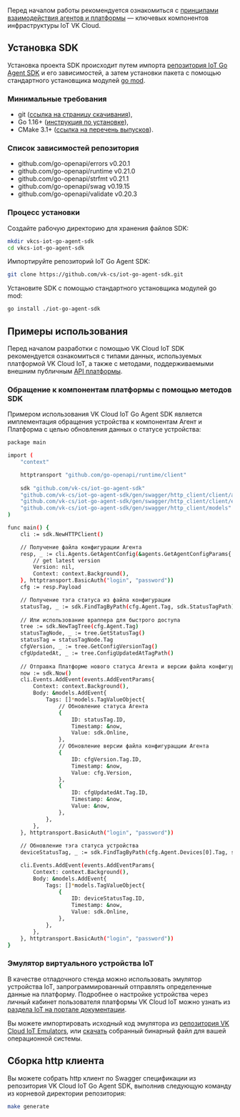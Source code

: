 Перед началом работы рекомендуется ознакомиться с [принципами взаимодействия агентов и платформы](/ru/additionals/iot/agents/protocol) — ключевых компонентов инфраструктуры IoT VK Cloud.

## Установка SDK

Установка проекта SDK происходит путем импорта [репозитория IoT Go Agent SDK](https://github.com/vk-cs/iot-go-agent-sdk) и его зависимостей, а затем установки пакета с помощью стандартного установщика модулей [go mod](https://go.dev/ref/mod#go-install).

### Минимальные требования

- git ([ссылка на страницу скачивания](https://git-scm.com/downloads)),
- Go 1.16+ ([инструкция по установке](https://go.dev/doc/install)),
- CMake 3.1+ ([ссылка на перечень выпусков](https://cmake.org/download/)).

### Список зависимостей репозитория

- github.com/go-openapi/errors v0.20.1
- github.com/go-openapi/runtime v0.21.0
- github.com/go-openapi/strfmt v0.21.1
- github.com/go-openapi/swag v0.19.15
- github.com/go-openapi/validate v0.20.3

### Процесс установки

Создайте рабочую директорию для хранения файлов SDK:

```bash
mkdir vkcs-iot-go-agent-sdk
cd vkcs-iot-go-agent-sdk
```

Импортируйте репозиторий IoT Go Agent SDK:

```bash
git clone https://github.com/vk-cs/iot-go-agent-sdk.git
```

Установите SDK с помощью стандартного установщика модулей go mod:

```bash
go install ./iot-go-agent-sdk
```

## Примеры использования

Перед началом разработки с помощью VK Cloud IoT SDK рекомендуется ознакомиться с типами данных, используемых платформой VK Cloud IoT, а также с методами, поддерживаемыми внешним публичным [API платформы](../../../api/api-iot/public-api).

### Обращение к компонентам платформы с помощью методов SDK

Примером использования VK Cloud IoT Go Agent SDK является имплементация обращения устройства к компонентам Агент и Платформа с целью обновления данных о статусе устройства:

```bash
package main

import (
	"context"

	httptransport "github.com/go-openapi/runtime/client"
	
	sdk "github.com/vk-cs/iot-go-agent-sdk"
	"github.com/vk-cs/iot-go-agent-sdk/gen/swagger/http_client/client/agents"
	"github.com/vk-cs/iot-go-agent-sdk/gen/swagger/http_client/client/events"
	"github.com/vk-cs/iot-go-agent-sdk/gen/swagger/http_client/models"
)

func main() {
	cli := sdk.NewHTTPClient()

	// Получение файла конфигурации Агента
	resp, _ := cli.Agents.GetAgentConfig(&agents.GetAgentConfigParams{
		// get latest version
		Version: nil,
		Context: context.Background(),
	}, httptransport.BasicAuth("login", "password"))
	cfg := resp.Payload

	// Получение тэга статуса из файла конфигурации
	statusTag, _ := sdk.FindTagByPath(cfg.Agent.Tag, sdk.StatusTagPath)
	
	// Или использование враппера для быстрого доступа
	tree := sdk.NewTagTree(cfg.Agent.Tag)
	statusTagNode, _ := tree.GetStatusTag()
	statusTag = statusTagNode.Tag
	cfgVersion, _ := tree.GetConfigVersionTag()
	cfgUpdatedAt, _ := tree.ConfigUpdatedAtTagPath()
	
	// Отправка Платформе нового статуса Агента и версии файла конфигурации
	now := sdk.Now()
	cli.Events.AddEvent(events.AddEventParams{
		Context: context.Background(),
		Body: &models.AddEvent{
			Tags: []*models.TagValueObject{
				// Обновление статуса Агента
				{
					ID: statusTag.ID,
					Timestamp: &now,
					Value: sdk.Online,
				},
				// Обновление версии файла конфигурацции Агента
				{
					ID: cfgVersion.Tag.ID,
					Timestamp: &now,
					Value: cfg.Version,
				},
				{
					ID: cfgUpdatedAt.Tag.ID,
					Timestamp: &now,
					Value: &now,
				},
			},
		},
	}, httptransport.BasicAuth("login", "password"))
	
	// Обновление тэга статуса устройства
	deviceStatusTag, _ := sdk.FindTagByPath(cfg.Agent.Devices[0].Tag, sdk.StatusTagPath)

	cli.Events.AddEvent(events.AddEventParams{
		Context: context.Background(),
		Body: &models.AddEvent{
			Tags: []*models.TagValueObject{
				{
					ID: deviceStatusTag.ID,
					Timestamp: &now,
					Value: sdk.Online,
				},				
			},
		},
	}, httptransport.BasicAuth("login", "password"))	
}
```

### Эмулятор виртуального устройства IoT

В качестве отладочного стенда можно использовать эмулятор устройства IoT, запрограммированный отправлять определенные данные на платформу. Подробнее о настройке устройства через личный кабинет пользователя платформы VK Cloud IoT можно узнать из [раздела IoT на портале документации](/additionals/iot/about-iot).

Вы можете импортировать исходный код эмулятора из [репозитория VK Cloud IoT Emulators](https://github.com/vk-cs/iot-emulators), или [скачать](https://github.com/vk-cs/iot-emulators/releases) собранный бинарный файл для вашей операционной системы.

## Сборка http клиента

Вы можете собрать http клиент по Swagger спецификации из репозитория VK Cloud IoT Go Agent SDK, выполнив следующую команду из корневой директории репозитория:

```bash
make generate
```
